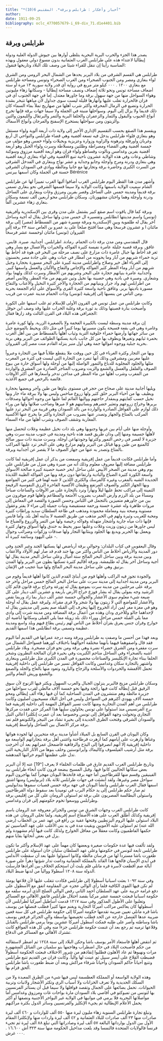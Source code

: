 ```yaml
---
title: "*أخبار وأفكار : طرابلس وبرقة*. المقتبس 6(10)"
author: 
date: 1911-09-25
bibliography: oclc_4770057679-i_69-div_71.d1e4401.bib
---
```




##  طرابلس وبرقة 


 يصدر هذا الجزء والحرب البرية البحرية يتلظى أوارها بين جيوش الدولة العلية ودولة إيطاليا لاعتداء هذه على طرابلس الغرب العثمانية بدون مسوغ دولي معقول وبهذه المناسبة رأينا إن ننقل للقراء شيئا من وصف تلك البلاد وتاريخها فنقول: 

 طرابلس هي القسم الشرقي من بلاد البربر يحدها من الشمال البحر الرومي ومن الشرق لواء بنغازي ومصر ومن الجنوب الصحراء ومن الغرب الصحراء وتونس ومساحة   طرابلس مع بنغازي  ١٢٠٠  .  ٠٠٠  كيلو متر مربع في رواية أي قدر ولاية سورية  ١٣  مرة أو  ستة  أضعاف مساحة تونس ونحو  ثلاثة  إضعاف ونصف مساحة إيطاليا - وسكانها زهاء مليونين وهواء السواحل منها من جهة سهول برقة وما جاورها معتدل. إما في جهة الجنوب أي في فزان فالحرارة تغلب عليها وأنهارها قليلة ليست سوى جداول لأن مياهها تتبخر بشدة الحرارة وتضيع في الرمال المحرقة وأكثر شرب أهلها من صهاريج تملأ بماء السماء كان ذلك قديما ولا يزال إلى اليوم. وسواحلها منبتة في الجملة ولا سيما جهات برقة فإنها تخرج أنواع الحبوب والبقول والثمار والزعفران والحلفا البرية والتمر والبرتقال والليمون والتين والزيتون ومن سواحلها يستخرج الإسفنج والمرجان وأنواع الأسماك. 

 ويقسم هذا الصقع بحسب التقسيم الإداري الأخير إلى ولاية ذات  أربعة  ألوية ولواء مستقل وهو بنغازي فلواء طرابلس يدخل فيه  تسعة  أفضية وهي قضاء طرابلس   والنواحي ال  أربع  وغربان وأورفلة وترهونة والزاوية وزوارة وعزيزية ويجيلات ولواء  خمس  وهو مؤلف من  خمسة  أقضية وهي القضاء ومصراطة وظلتين ومسلاطة وسرت ولواء الجبل وهو  أربعة  أقضية بفرين وغدامس ونالوت وفساطو ولواء قزان وهو  أربعة  أقضية مرزوق وسوكنة وشاطي وعات وفي هذه الولاية  عشرون  ناحية تنبع الأقضية وفي لواء بنغازي  أربعة  أقضية وهي بنغازي ودرنة ومرج وأوجلة وجابو وجداية و  عشر  نواح وبنغاري في المدخل الشرقي من السرت الكبرى وحاضرة برقة وتجارتها مع خانيا ومالطة ووادي في السودان الشرقي حسنة في الجملة وكان اسمها بيرنس  Bérénice 

 وأشهر مدن هذا القطر اليوم طرابلس الغرب أضافوا أليها الغرب تمييزاً لها عن طرابلس الشام سميت الولاية باسمها وكانت الولاية ولا سيما قسمها الشرقي نحو بنغاري تسمى برقة قديماً ومدينة حمس على الساحل وقصر بفرين ومرزق وغات وبنغاري على الساحل ودرنة وأوجلة وهما واحتان مشهورتان. وسكان طرابلس محو  أربعين  ألف  نسمة وسكان بنغاري زهاء  عشرين  ألفاً. 

 وبرقة كما قال ياقوت اسم صقع كبير بشتمل على مدن وقرى بين الإسكندرية وأفريقية (تونس) واسم مدينتها انطابلس وتفسيره ال  خمس  مدن ولها ساحل يقال له أجية وساحل آخر يقال له طلموية وبين الإسكندرية وبرقة مسيرة شهر من الفسطاط (مصر) إلى برقة  مائتان  ا   و  عشرون  فرسخاً وهي مما افتتح صلحاً على يد عمرو بن العاص سنة  ٢٣  برقة إلى القيروان (تونس)  مائتان  اوخمسة  عشر  فرسخاً 

 قال المقدسي ومن مدن برقة ذات الحمام. رمادة. اطرابلس. أجدابية. صبرة. قابس. غافق. وبرقة قصبة جليلة عامرة نفيسة كثيرة الفواكه والخيرات والأعسال مع يسار وهي ثغر قد أحاط بها جبال عامرة ذات مزارع على نصف مرحلة من البحر في هوة قد أحاط بها تربة خمراء شربهم من آبار وما يحوونه من أمطار في جبات وهي على جادة مصر يحسنون إلى الغرباء أهل خير وصلاح واطرابلس مدينة كبيرة على البحر مسورة بحجارة وجبل شربهم من آبار وماء المطر كثير الفواكه والإجاص والتفاح والألبان والعسل واسمها كبير. وأجدابية عامرة بنيانهم حجارة على البحر وشربهم من الأمطار وسرت كذلك ولهما بواد وشعاري. وصبرة في بادية وهي حصينة بها نخيل وتين شربهم من ماء المطر. وقابس أصغر من اطرابلس لهم واد جرار وبنيانهم من   الحجارة والآجر كثيرة النخيل والأعناب والتفاح مسورة باديتها بربر. وغافق ناحية واسعة كثيرة القرى والأسواق على أيام الجمعة بحرية ومن الناس من ينسبها إلى إفريقية (تونس) وذات الحمام مدينة عمرت من قريب. 

 وكانت طرابلس من عمل تونس في القرون الأولى للإسلام ثم غلب اسمها على الكورة وأصبحت بنارة قصبتها وذلك بد ثورة برقة وغلبة الخراب عليها وقد وصف ابن حوقل الجغرافي هذه البلاد في القرن الثالث وقد زارها فقال: 

 إن برقة مدينة وسطة ليست بالكبيرة الفخمة ولا بالصغيرة الزربة. ولها كورة عامرة وغامرة وهي في بقعة فسيحة يكون مسيرتها يوما كبيراً في مثل ذلك ويحيط بالموضع جبل من سائر جهاتها وأرضها حمراء خلوقية التربة وثياب أهلها بالفسطاط من بين أهل الغرب بحمرة ثيابهم وتغيرها ويطوف بها من كل جانب بادية يسكنها الطوائف من البربر وهي برية بحرية جبلية ووجوه أموالها جمة وهي أول منبر ينزله القادم منت مصر إلى القيروان. 

 وبها من التجار وكثرة الغرباء في كل حين ووقت ملا ينقطع طلاباً فيها من التجارة وعبرواً عليها مغربين ومشرقين وذلك أنها تنفرد من التجارة التي ليست في كثرة من المغرب مثلها والجلود المجلوبة للدباغ والتمور الواصلة إليها من أوجلة ولها أسواق حارة   من بيوع الصوف والفلفل والعسل والشمع والزيت وضروب المتاجر الصادرة من المشرق والواردة من المغرب وشرب أهلها من ماء المطر في مداجن تدخر وأسعارها في أكثر الأوقات فائضة بالرخص في جميع الأغذية. 

 ويليها أجابية مدينة على صحاح من حجر في مستوى بناؤها من طين وآجر وبعضها بحجارة ويطيف بها من أحياء البربر خلق كثير ولها زروع مباخس وليس بها ولا ببرقة ماء جار وبها نخيل حسب كفايتهم وبمقدار حاجتهم وواليها القائم لما عليها من وجوه أحوالها وصدقات بربرها وخراج زروعهم وتعثير خضرهم وبساتينهم هو لا ميرها وصاحب صلاتها ولها من وراء ذلك لوازم على القوافل الصادرة والواردة من بالد السودان وهي قريبة من البحر ترد عليها المركب بالمتاع والجهاز وتصدر عنها بضروب من التجارة وأكثر ما يخرج عنها الأكسية المغاربة وشقف الصوف وشرب أهلها من ماء السماء. 

 وأوجلة منها على أيام بين غربها وجنوبها وهي بلد ذات نخيل عظيمة وغلات لتحصل   منها لأهلها جسيمة ومنها إلى ودان طريق قصد هذه ناحية ومدينة في جنوب مدينة سرت وهي جزيرة لا لقصر في رخص التمور وكثرتها وجودتهاعن أوجلة. وسرت مدينة ذات سور صالح كالمنيع من طين وبها قبائل من البربر ولهم مزارع وهي على البحر ترد عليها المراكب بالمتاع وتصدر به عنها من جهاز الصوف ما لا يقصر عن أجدابية وبرقة. 

 وأما طرابلس فكانت قديماً من عمل إفريقية وسمعت من يذكر أن عمل إفريقية لما كانت طرابلس مضافة إليها معروف معلوم وذلك أنه من صبرة وهي منزل من طرابلس على يوم وهي مدينة من الصخر الأبيض على ساحل ابحر خصبة حصينة كبيرة صالحة الأسواق واسعة الكورة كثيرة الضياع والبادية وارتفاعها دون برقة وبها من الفواكه الطيبة اللذيذة الجديدة الشبه بالمغرب وغيره كالفرسك والكثري اللذين لا شبه لهما في كثير من المواضع وبها الجهاز الكثير والصوف المرتفع وطيقان الأكسية الفاخرة الرزق النفوسية الرفيعة الثمينة إلى مراكب تحط عليها ليلاً ونهاراً وترد بالتجارة على مر الأوقات والساعات صباحاً ومساءً من بلد الرزم وأرض المغرب بضروب الأمتعة والمطاعم وأهلها قوم موقرون من بين من جاورهم متميزين بالتجمل في اللباس وحسن الصورة والقصد في   المعاش إلى مروات ظاهرة وله  عشرة  حسنة ورحمة مستفيضة ونيات جميلة إلى مراء لا يفتر وعقول مستوية وصحة بنية ومعاملة محمودة ومذهب في طاعة السلطان سديد وراطات كثيرة ومحبة للغريب وثيرة ولهم في الخير مذهب من طريق العصبة لا يداينه أهل بلد. وأما قابس فإنها ذات مياه جارية وأشجار متهدلة وفواكه رخيصة ولها من التمر والزروع والضياع ما ليس جاورها من زيتون وزيت وغلات وعليها سور يحيط به خندق ولها أسواق وجهاز كثيرة ويعمل بها الحرير ويدبغ بها الجلود وينئابها التجار ولها صدقات وزكوات وضرائب وجوال على اليهود وسائمة كبيرة أه -. 

 وقال اليعقوبي في كتاب البلدان: وحوالي برقة أرباضص لها يسكنها الجند وغير الجند وفي دور المدينة والأرباض أخلاط من الناس وأكثر من بها جند قدم قد صار لهم الأولاد والأعقاب وبين مدينة برقة وبين ساحل البحر المالح  ستة  أميال وعلى ساحل البحر مدينة يقال لها أجية وساحل آخر يقال له طليمشة. وبرقة أقاليم كثيرة تسكنها بطون من البربر ولها المدن برنيق وهي على ساحل مدينة البحر المالح ولها مينا عجيب في الإتقان. 
 
 والجودة تجوز فيه الراكب وأهلها قوم من أبنائ القدم الذين كانوا أهلها قديماً وقوم من البربر ومن مدينة أجدابية إلى مدينة سرت على ساحل البحر المالح  خمس  مراحل وآخر حد برقة على مرحلتين من مدينة سرت بموضع يقال له تورغة وخراج برقة قانون قائم كان الرشيد وجه بمولى يقال له بشار فوزع خراج الأرض بأربعة و  عشرين  ألف  دينار على كل ضيعة شيء معلوم سوى الأعشار والجوالي  خمسة  عشر  ألف  دينار بما زاد وربما نقص والأعشار للمواضع التي لا زيتون بها ولا شجر ولا قرى مقراة. ولبرقة عمل يقال له أوجلة وهو في مغزة مغر لمن أراد الخروج إليها ينحرف إلى القبلة صم يضير إلى مدينتين يقال له لإحداهما جالو وللأخرى ودان وهذه من أعمال برقة المضافة ومن مدينة شرت إلى وادي مما يلي القبلة  خمس  مراحل ووراء ذلك بلد زويلة مما يلي القبلى وسكانها أباضية أي خوارج وفران جنس يعرق بقزان أخلاط من الناس لهم رئيس يطاع فيهم وبلد واسع ومدينة عظيمة وتسمى برقة انطابلس هذا اسمها القديم. 

 وبعد فهذا من أحسن ما وصفت به طرابلس وبرقة ومنه درجة عمرانها في القديم أما اليوم فقد قال واصفوهما فيهما بأنهما مختلفة أحوالهما باختلاف كورهما فسواحل الشمال من   سرت مقفرة ومن الشرق خضراء نضرة وهي برقة ومن نحو فزان مصخرة. وبلاد طرابلس أشبه بالصحراء وفي الساحل مناجم الكبريت وفي بحيرة قزان المالحة النطرون وشجر الحلفا ببناء تجارة الإنكليسز والصناعات محصورة في المدن الكبرى مثل طرابلس وبنغاري واشتهر بالتجارة سكان وغدامس وكانت القوافل تسير من طرابلس إلى داخلية إفريقية تحمل الأقمشة والخردوات والأسلحة والزجاج والبارود وتعود منها بالعاج والجلد والصمغ والشمع وريش النعام والتبر. 

 وسكان طرابلس مزيج فالبربر ينزلون الجبال والعرب السهول ويكثر فيها الزنوج لأن سوق الرقيق قبل إبطاله كانت فيها رائجة وفيها نحو  خمسة آلاف  مالطي لقرب سواحلها من جزيرة مالطة وهم منتشرون في المدن الساحلية كما أن فيها زهاء  ألف  إيطالي ومحو  خمسة آلاف  يهودي أكثرهم في السواحل وليس في أخل البلاد مسيحيون أصليون وكانت طرابلس من أهم المدن التجارية ومنها كانت تسير القوافل المهمة إلى داخلية إفريقية فما برج الفرنسيس منذ استولوا على تونس يحاولون سلبها هذا المركز حتى فقدت مركزها التجاري وتحولت وجهة القوافل إلى تونس وخصوصاً بعد أن عمرت إنكلترا   أعالي النيل والسودان الشرقي وفتحت الطرق الجديدة إلى بحيرة تشاد من النيجر والكنونغو فلم تعد برقة مركز الاتصال بين الساحل واواسط إفريقية. 

 وكان اليونان في القرن السابع بل الميلاد أشأوا مدينة برقة متخيرين لها لجودة هوائها وغناها وازهرت على أيامهم كما أزهرت قرطاجنة واغتنى أهل برقة بتجاراتهم الواسعة مع داخلية إفريقية إلا أنهم انصرفوا إلى اليذخ والرفاهية فاضمحل عمرانهم بعد أن أخرجت برقة مثل أرشيب الفيلسوف وكاليماك وأيراتوستين وخلف بنوها من الآثار التاريخية التي تدل على عظمتها اليوم خرائبها المدهشة. 

 وتاريخ طرابلس الغرب القديم غارق في ظلمات الخلفاء لا يعرف [^19] عنه إلا أن البربر بعض سكانها الحاليين كانوا فيها. وقبل المسيح ببضعة قرون كانت أنحاء طرابلس بيد الفينيقين وقسم منها للقرطاجيين أما جهة برقة فاتخذها اليونان مهجراً كما يهاجرون اليوم سواحل مصر وغيرها، ولقد أنشئت في جهات طرابلس  ثلاثة  بلاد (تربوليس) ومنها اشتق اسمها فقال العرب طرابلس وأنشأ اليونان في جهة برقة  خمس  قصبات سموها يندابوليس ثم صار   حكم طرابلس إلى يد حكام البرب في توميديا بعد سقوط دولة القرطاجيين واستولى البطالسة المصريون على برقة ثم استولى الرومان على كل من إقليمي برقة وطرابلس ووسعوا تخوم حكومتهم إلى قزان وغدامس. 

 كانت طرابلس الغرب وجهات الشرق من تونس والجزائر معروفة عند الرومان باسم إفريقية وكذلك أطلق العرب على هذه الأصقاع اسم إفريقية. ولما تخلى الرومان عن هذه البلاد استولى عليها الروم اليزنطيين وفتحها عقبة بن رافع في عهد عمر بن الخطاب (رضي الله عنه) ثم استولى عليه الأمويين وبقيت مدة في يد بني الأغلب على عهد العباسيين ثم حكمها الفاطميون وكانت معقلاً من معاقل الخوارج ولذلك كانت فيها أيام مشهودة ولم يزل في بعض أنحائها بقايا منهم. 

 ولقد تألفت فيها عدة حكومات صغيرة وبعضها كان مهماً على عهد الإسلام وأكثر ما تكون طرابلس تابعة لتونس في حكومتها وعلى عهد السلطان سليان خان استولة على طرابلس طغورت باشا مسترداً لها من فرسان مالطة وكانوا استولوا عليها بعد أن سقطت الأندلس في أيدي الإسبان فالحها هذا القائد بالمملكة العثمانية ودامت تدار شؤنها دهراً على صورة أيالة صم أقطعت لأسرة فره مانلي فلم يلبث أن استحكم الخلاف بين أفرادها   فأرسلت الدولة سنة  ١٢٠٨  أسطولا ووالياً من لدنها ضبط البلاد. 

 وفي سنة  ١٠٩٢  بعثت اسبانيا أسطولا إلى طرابلس فكادت تتغلب عليها لأن قلاعها يومئذ لم تكن فيها القوى الكافية فلما رأى الوالي عجزه عن المقاومة اتفق مع الأسطول على دفع غرامة حربية على عهد السلطان أحمد الثاني رفض الوالي الصلح الذي أبرمه سلفه مع حكومة اسبانيا فبعثت  خمسة  عشر  مركباً بقصد احتلال طرابلس فاتفق الأهالي مع العساكر وتغلبوا على الأطول المذكور وفي سنة  ١٢١٧  قدمت أساطيل أميركيا لطرابلس لأن أسطولها كان يعاكس مراكب أميركا التجارية ويغنم منها كثيراً فطلب قنصلها من يوسف باشا قره مانلي تعيين ضريبة تقدمها حكومة أميركا إلى حكومة طرابلس في كل سنة فعين ضريبة عدها القنصل خارجة عن الحد فطلب تخفيضها بواسطة والي الجزائر فرفض يوسف باشا وساطته وأصر على طلبه فمكث أسطول أميركا  عشرين  يوماً يرمي طرابلس بالقنابل وقلاعها ترميه ثم رجع بعد أن غنمت حكومة طرابلس جزءاً منه وفي كل هذه   المواقع كانت تشترك الأهالي مع العساكر في الدفاع. 

 ثم انتقض أهلها فاستعاد الأمر يوسف باشا وحكن البلاد إلى سنة  ١٢٤٨  ثم اضطر لاستقالته من حكم فأصبحت البلاد في حال اضطراب وهاجمها بنو سلميان من القبائل المشهورة مرات ونهبوها ثم عاد الأهلون فطلبوا إنقاذهم من شرور الاختلاف فبعثت الحكومة أسطولاً فضبطت القلاع على أيسر سبيل ثم عينت لها والياً. وكانت قزان من القديم تتبع طرابلس وتتبع أحياناً حاكم السودان وأحياناً شرفاء مراكش وبعد أن ضبط طغورت باشا طرابلس ألحق قزام بها. 

 وهذه الولاية الواسعة أو المملكة العظسمة ليس فيها شيء من الطرق المعبدة ولا من السكك الحديدية ولا تعرف الخزانات ولا أسباب الري وتكثر الأشجار ولانبات وتربية الحيوانات. تحمل بضائعها على الجمال وتقصد قوافلها ولا سيما قبل أن يستأثر الفرنسيين بها لتونس من تمبوكتو في أقاصي بلاد السودان مارة بواحات غات ومرزوق وغدامس أما مواصلاتها البحرية فلا يرمي في موانيها في الولاية غير البواخر الأجنبية ونصفها أو أكثر يحمل الأعلام الإيطالية ثم يجيء الإنكليز والفرنسيين وسائر الدول بكثرة مراكبهم 

 وتبلغ تجارة طرابلس السنوية زهاء مليون ليرة منها  ٥٥٠  ألف  للواردات و  ٤٦٠  ألف  ليرة صادرات منها  ٢٣  ألف  صادرات للبلاد العثمانية و  ٤٢  ألف  ليرة واردات منها   ولإنكلترا المقام الأول بين الدول بوارداتها البالغة  ٥٧  ألف  ليرة وصادراتها التي تبلغ  ٨٨  ألف  ليرة ثم تجيء فرنسا فالولايات المتحدة فالنمسا وقد بلغت مداخيل الحكومة منها سنة  ٣٢٣  أش  ١٦.٦٠٠  .  ٠٠٠  غرش. 
